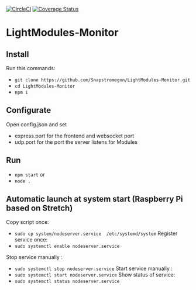 [![CircleCI](https://circleci.com/gh/Snapstromegon/LightModules-Monitor.svg?style=svg)](https://circleci.com/gh/Snapstromegon/LightModules-Monitor)
[![Coverage Status](https://coveralls.io/repos/github/Snapstromegon/LightModules-Monitor/badge.svg?branch=master)](https://coveralls.io/github/Snapstromegon/LightModules-Monitor?branch=master)
# LightModules-Monitor

## Install

Run this commands:
- ```git clone https://github.com/Snapstromegon/LightModules-Monitor.git```
- ```cd LightModules-Monitor```
- ```npm i```

## Configurate

Open config.json and set
- express.port for the frontend and websocket port
- udp.port for the port the server listens for Modules

## Run

- ```npm start```
or
- ```node .```

## Automatic launch at system start (Raspberry Pi based on Stretch)

Copy script once:
- ```sudo cp system/nodeserver.service  /etc/systemd/system```
Register service once:
- ```sudo systemctl enable nodeserver.service```

Stop service manually :
- ```sudo systemctl stop nodeserver.service```
Start service manually :
- ```sudo systemctl start nodeserver.service```
Show status of service:
- ```sudo systemctl status nodeserver.service```

